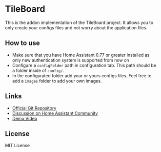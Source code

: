 # TileBoard

This is the addon implementation of the TileBoard project. It allows you to only create your configs files and not worry about the application files.

## How to use

* Make sure that you have Home Assistant 0.77 or greater installed as only new authentication system is supported from now on
* Configure a `configFolder` path in configuration tab. This path should be a folder inside of `config/`.
* In the configurated folder add your or yours configs files. Feel free to add a `images` folder to add your own images.

## Links

* [Official Git Repository](https://github.com/resoai/TileBoard)
* [Discussion on Home Assistant Community](https://community.home-assistant.io/t/new-dashboard-for-ha/57173)
* [Demo Video](https://youtu.be/L8JwzWNAPr8)
  
## License

MIT License

